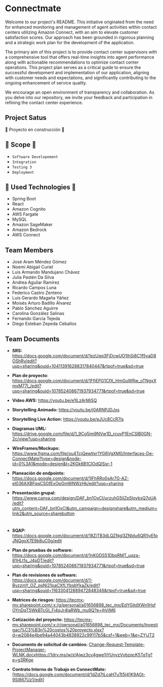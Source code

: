 # Connectmate 

Welcome to our project's README. This initiative originated from the need for enhanced monitoring and management of agent activities within contact centers utilizing Amazon Connect, with an aim to elevate customer satisfaction scores. Our approach has been grounded in rigorous planning and a strategic work plan for the development of the application.

The primary aim of this project is to provide contact center supervisors with a comprehensive tool that offers real-time insights into agent performance along with actionable recommendations to optimize contact center operations. This project plan serves as a critical guide to ensure the successful development and implementation of our application, aligning with customer needs and expectations, and significantly contributing to the ongoing enhancement of service quality.

We encourage an open environment of transparency and collaboration. As you delve into our repository, we invite your feedback and participation in refining the contact center experience.

## Project Satus

🚧 Proyecto en construcción 🚧

## 🔨 Scope 🔨

- `Software Developement`
- `Integration`
- `Testing 3`
- `Deployment`

## 🤖 Used Technologies 🤖
- Spring Boot
- React
- Amazon Cognito
- AWS Fargate
- MySQL
- Amazon SageMaker
- Amazon Bedrock
- AWS Connect

## Team Members

- José Aram Méndez Gómez
- Noemi Abigail Curiel
- Luis Armando Mandujano Chávez
- Julia Pastén Da Silva
- Andrea Aguilar Ramírez
- Ricardo Campos Luna
- Federico Castro Zenteno
- Luis Gerardo Magaña Yáñez
- Moisés Arturo Badillo Álvarez
- Pablo Sánchez Aguirre
- Carolina González Salinas
- Fernando Garcia Tejeda
- Diego Esteban Zepeda Ceballos

## Team Documents

- **SRS:** https://docs.google.com/document/d/1ezUqq3FjDcwUO1lhSi8C1f5yaD8OShRv/edit?usp=sharing&ouid=104113916288317840447&rtpof=true&sd=true

- **Plan de proyecto**: https://docs.google.com/document/d/1FfjEPG1CfX_HmGuWRw_oTNgxXmxM77l_/edit?usp=sharing&ouid=107852408671937934771&rtpof=true&sd=true

- **Video AWS:** https://youtu.be/e1lLzArMiSQ

- **Storytelling Animado:** https://youtu.be/j0ARNPJDJxs

- **Storytelling Live Action:** https://youtu.be/eJUc8CcR7ls

- **Diagramas UML:** https://drive.google.com/file/d/1_9Cg5im9NVw1D_rcuvP1EnCSlB0GN-2c/view?usp=sharing

- **WireFrames/Mockups:** https://www.figma.com/file/ou4TcjQewtlxr1YG6VgXM0/Interfaces-De-ConnectMate?type=design&node-id=0%3A1&mode=design&t=2KGk6B1ClOdQlSsr-1

- **Planeación de endpoints:** https://docs.google.com/document/d/1IFhRRo0sAr7G-AZ-el036AXBFqqCSGfExOpGmWNWzHk/edit?usp=sharing

- **Presentación grupal:** https://www.canva.com/design/DAF_bn1OxCI/urzuhG5ilZp5IoyksQ7oUA/edit?utm_content=DAF_bn1OxCI&utm_campaign=designshare&utm_medium=link2&utm_source=sharebutton

#

- **SQAP:** https://docs.google.com/document/d/18ZiTB3dLQZNgl3ZNldu6QR1iyEfpJNQgoX7E9b8uC0g/edit

- **Plan de pruebas de software:** https://docs.google.com/document/d/1nKGDS51DbpRMT_uqza-81HLt1s_J4pDT/edit?usp=sharing&ouid=107852408671937934771&rtpof=true&sd=true

- **Plan de revisiones de software:** https://docs.google.com/document/d/1-ByzzmY_OZ_pxNj21paCXfLYbsbYkaZk/edit?usp=sharing&ouid=116330412889472848346&rtpof=true&sd=true

- **Matrices de riesgos:** https://tecmx-my.sharepoint.com/:x:/g/personal/a01656898_tec_mx/EdYGitdXWn1HsfOYnDqT5WkBTcGI_Fi4qJr4laRWb_mu9Q?e=jhViM6

- **Cotización del proyecto:** https://tecmx-my.sharepoint.com/:x:/r/personal/a01656898_tec_mx/Documents/Investigaci%C3%B3n%20costos%20proyecto.xlsx?d=w2084e4be94a44043b4838922c99117b5&csf=1&web=1&e=ZYjJT2

- **Documento de solicitud de cambios:** [Change-Request-Template-ProjectManager-WLNK.docx](https://1drv.ms/w/s!Ajwz3cv4gwe1iYUnyzVvbzqcK5TqTg?e=g3RKge)https://1drv.ms/w/s!Ajwz3cv4gwe1iYUnyzVvbzqcK5TqTg?e=g3RKge
- **Contrato Interno de Trabajo en ConnectMate:** [https://docs.google.com/document/d/1dZd7tLcaH7uTt5I41K9AGt-9SI867Uz1/edit]




